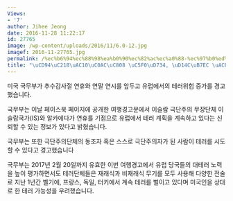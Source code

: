 ```yaml
---
Views:
- '7'
author: Jihee Jeong
date: 2016-11-28 11:22:17
id: 27765
image: /wp-content/uploads/2016/11/6.0-12.jpg
imagef: 2016-11-27765.jpg
permalink: /%ec%b6%94%ec%88%98%ea%b0%90%ec%82%ac%ec%a0%88-%ec%97%b0%ed%9c%b4-%ed%85%8c%eb%9f%ac-%ea%b2%bd%ea%b3%a0/
title: "\uCD94\uC218\uAC10\uC0AC\uC808 \uC5F0\uD734, \uD14C\uB7EC \uACBD\uACE0"
---
```


미국 국무부가 추수감사절 연휴와 연말 연시를 앞두고 유럽에서의 테러위험 증가를 경고했습니다.

국무부는 이날 페이스북 페이지에 공개한 여행경고문에서 이슬람 극단주의 무장단체 이슬람국가(IS)와 알카에다가 연휴를 기점으로 유럽에서 테러 계획을 계속하고 있다는 신뢰할 수 있는 정보가 있다고 밝혔습니다.

국무부는 또한 극단주의단체의 동조자 혹은 스스로 극단주의자가 된 사람이 테러를 시도할 수 있다고 경고했습니다

국무부는 2017년 2월 20일까지 유효한 이번 여행경고에서 유럽 당국들의 대테러 노력을 높이 평가하면서도 테러단체들은 재래식과 비재래식 무기를 모두 사용해 다양한 전술로 지난 1년간 벨기에, 프랑스, 독일, 터키에서 계속 테러를 벌이고 있다며 미국인을 상대로 한 테러 가능성을 우려했습니다.
  
&nbsp;